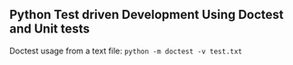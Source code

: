 ## Python Test driven Development Using Doctest and Unit tests

Doctest usage from a text file: `python -m doctest -v test.txt`
